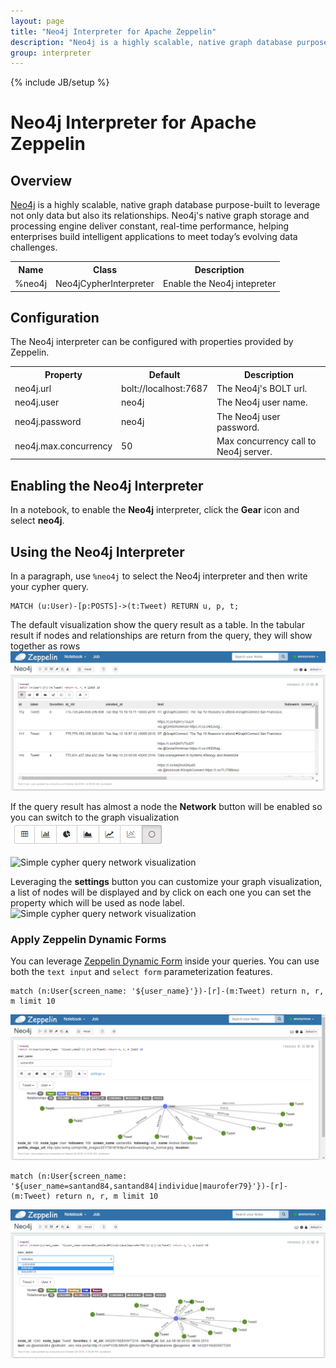 ```yaml
---
layout: page
title: "Neo4j Interpreter for Apache Zeppelin"
description: "Neo4j is a highly scalable, native graph database purpose-built to leverage not only data but also its relationships."
group: interpreter
---
```

<!--
Licensed under the Apache License, Version 2.0 (the "License");
you may not use this file except in compliance with the License.
You may obtain a copy of the License at

http://www.apache.org/licenses/LICENSE-2.0

Unless required by applicable law or agreed to in writing, software
distributed under the License is distributed on an "AS IS" BASIS,
WITHOUT WARRANTIES OR CONDITIONS OF ANY KIND, either express or implied.
See the License for the specific language governing permissions and
limitations under the License.
-->
{% include JB/setup %}

# Neo4j Interpreter for Apache Zeppelin

<div id="toc"></div>

## Overview
[Neo4j](https://neo4j.com/) is a highly scalable, native graph database purpose-built to leverage not only data but also its relationships.
Neo4j's native graph storage and processing engine deliver constant, real-time performance, helping enterprises build intelligent applications to meet today’s evolving data challenges.

<table class="table-configuration">
  <tr>
    <th>Name</th>
    <th>Class</th>
    <th>Description</th>
  </tr>
  <tr>
    <td>%neo4j</td>
    <td>Neo4jCypherInterpreter</td>
    <td>Enable the Neo4j intepreter</td>
  </tr>
</table>

## Configuration
The Neo4j interpreter can be configured with properties provided by Zeppelin.
<table class="table-configuration">
  <tr>
    <th>Property</th>
    <th>Default</th>
    <th>Description</th>
  </tr>
  <tr>
    <td>neo4j.url</td>
    <td>bolt://localhost:7687</td>
    <td>The Neo4j's BOLT url.</td>
  </tr>
  <tr>
    <td>neo4j.user</td>
    <td>neo4j</td>
    <td>The Neo4j user name.</td>
  </tr>
  <tr>
    <td>neo4j.password</td>
    <td>neo4j</td>
    <td>The Neo4j user password.</td>
  </tr>
  <tr>
    <td>neo4j.max.concurrency</td>
    <td>50</td>
    <td>Max concurrency call to Neo4j server.</td>
  </tr>
</table>

## Enabling the Neo4j Interpreter
In a notebook, to enable the **Neo4j** interpreter, click the **Gear** icon and select **neo4j**.

## Using the Neo4j Interpreter
In a paragraph, use `%neo4j` to select the Neo4j interpreter and then write your cypher query.

```cypher
MATCH (u:User)-[p:POSTS]->(t:Tweet) RETURN u, p, t;
```

The default visualization show the query result as a table. In the tabular result if nodes and relationships are return from the query, they will show together as rows
![Simple cypher query tabular visualization](../assets/themes/zeppelin/img/docs-img/neo4j-tabular-result.png)

If the query result has almost a node the **Network** button will be enabled so you can switch to the graph visualization
![Network button on chart bar](../assets/themes/zeppelin/img/docs-img/zeppelin-switch-chart-network.png)

![Simple cypher query network visualization](../assets/themes/zeppelin/img/docs-img/neo4j-newtwork-result.png)

Leveraging the **settings** button you can customize your graph visualization, a list of nodes will be displayed and by click on each one you can set the property which will be used as node label.
![Simple cypher query network visualization](../assets/themes/zeppelin/img/docs-img/zeppelin-network-display-customization)

### Apply Zeppelin Dynamic Forms
You can leverage [Zeppelin Dynamic Form](../manual/dynamicform.html) inside your queries. You can use both the `text input` and `select form` parameterization features.

```cypher
match (n:User{screen_name: '${user_name}'})-[r]-(m:Tweet) return n, r, m limit 10
```
![Example of query with text input](../assets/themes/zeppelin/img/docs-img/neo4j-zeppelin-form-text-input.png)

```cypher
match (n:User{screen_name: '${user_name=santand84,santand84|individue|maurofer79}'})-[r]-(m:Tweet) return n, r, m limit 10
```
![Example of query with select box](../assets/themes/zeppelin/img/docs-img/neo4j-zeppelin-form-select.png)
